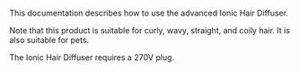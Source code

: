 This documentation describes how to use the advanced Ionic Hair Diffuser.

Note that this product is suitable for curly, wavy, straight, and coily hair. It is also suitable for pets.

The Ionic Hair Diffuser requires a 270V plug.